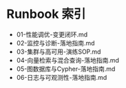 # Runbook 索引

- 01-性能调优-变更闭环.md
- 02-监控与诊断-落地指南.md
- 03-集群与高可用-演练SOP.md
- 04-向量检索与混合查询-落地指南.md
- 05-图数据库与Cypher-落地指南.md
- 06-日志与可观测性-落地指南.md


